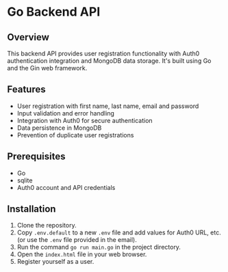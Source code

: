 # Go Backend API

## Overview

This backend API provides user registration functionality with Auth0 authentication integration and MongoDB data storage. It's built using Go and the Gin web framework.

## Features

- User registration with first name, last name, email and password
- Input validation and error handling
- Integration with Auth0 for secure authentication
- Data persistence in MongoDB
- Prevention of duplicate user registrations

## Prerequisites

- Go
- sqlite
- Auth0 account and API credentials

## Installation

1. Clone the repository.
2. Copy `.env.default` to a new `.env` file and add values for Auth0 URL, etc. (or use the `.env` file provided in the email).
3. Run the command `go run main.go` in the project directory.
4. Open the `index.html` file in your web browser.
5. Register yourself as a user.